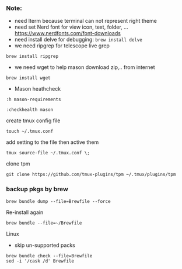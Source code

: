 ### Note:
- need Iterm because terminal can not represent right theme
- need set Nerd font for view icon, text, folder, ...
https://www.nerdfonts.com/font-downloads
- need install delve for debugging: `brew install delve`
- we need ripgrep for telescope live grep
```shell
brew install ripgrep
```
- we need wget to help mason download zip,.. from internet

```shell
brew install wget
```

- Mason heathcheck
```shell
:h mason-requirements
```

```shell
:checkhealth mason
```

create tmux config file 

```shell
touch ~/.tmux.conf
```

add setting to the file then active them

```shell
tmux source-file ~/.tmux.conf \;
```

clone tpm

```shell
git clone https://github.com/tmux-plugins/tpm ~/.tmux/plugins/tpm
```

### backup pkgs by brew

```shell
brew bundle dump --file=Brewfile --force
```

Re-install again 

```shell
brew bundle --file=~/Brewfile
```

Linux 
- skip un-supported packs
```shell
brew bundle check --file=Brewfile
sed -i '/cask /d' Brewfile 
```
